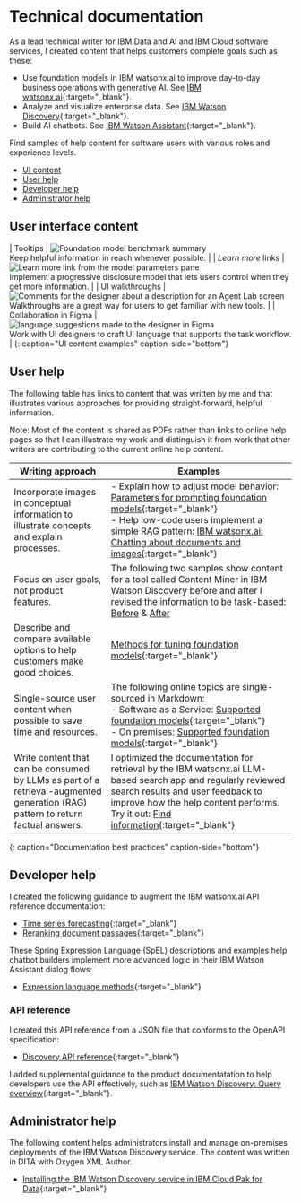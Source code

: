 # Technical documentation

As a lead technical writer for IBM Data and AI and IBM Cloud software services, I created content that helps customers complete goals such as these:

- Use foundation models in IBM watsonx.ai to improve day-to-day business operations with generative AI. See [IBM watsonx.ai](https://www.ibm.com/docs/SSYOK8/wsj/analyze-data/fm-overview.html){:target="_blank"}.
- Analyze and visualize enterprise data. See [IBM Watson Discovery](https://michelle-miller.github.io/samples/discovery-data-sample.pdf){:target="_blank"}.
- Build AI chatbots. See [IBM Watson Assistant](https://michelle-miller.github.io/samples/assistant-sample.pdf){:target="_blank"}.

Find samples of help content for software users with various roles and experience levels.

- [UI content](user-interface-content)
- [User help](#user-help)
- [Developer help](#developer-help)
- [Administrator help](#administrator-help)

## User interface content

| Tooltips | ![Foundation model benchmark summary](https://michelle-miller.github.io/samples/ui-help-metrics-def.png)<br/>Keep helpful information in reach whenever possible. |
| *Learn more* links | ![Learn more link from the model parameters pane](https://michelle-miller.github.io/samples/progressive-disclosure-model-params.png)<br/>Implement a progressive disclosure model that lets users control when they get more information. |
| UI walkthroughs | ![Comments for the designer about a description for an Agent Lab screen](https://michelle-miller.github.io/samples/agent-lab-add-tools.png) <br/>Walkthroughs are a great way for users to get familiar with new tools. |
| Collaboration in Figma | ![language suggestions made to the designer in Figma](https://michelle-miller.github.io/samples/agent-lab-desc.png)<br/>Work with UI designers to craft UI language that supports the task workflow. |
{: caption="UI content examples" caption-side="bottom"}

## User help

The following table has links to content that was written by me and that illustrates various approaches for providing straight-forward, helpful information.

Note: Most of the content is shared as PDFs rather than links to online help pages so that I can illustrate *my* work and distinguish it from work that other writers are contributing to the current online help content.

| Writing approach | Examples |
|------------------|----------|
| Incorporate images in conceptual information to illustrate concepts and explain processes. | - Explain how to adjust model behavior: [Parameters for prompting foundation models](https://michelle-miller.github.io/samples/wx-llm-parameters-sample.pdf){:target="_blank"}<br/> - Help low-code users implement a simple RAG pattern: [IBM watsonx.ai: Chatting about documents and images](https://michelle-miller.github.io/samples/wx-chatting-sample.pdf){:target="_blank"} |
| Focus on user goals, not product features. | The following two samples show content for a tool called Content Miner in IBM Watson Discovery before and after I revised the information to be task-based:<br/> [Before](https://michelle-miller.github.io/samples/contentmine-before.pdf) & [After](https://michelle-miller.github.io/samples/contentmine-after.pdf) |
| Describe and compare available options to help customers make good choices. | [Methods for tuning foundation models](https://michelle-miller.github.io/samples/wx-tuning.pdf){:target="_blank"} |
| Single-source user content when possible to save time and resources. | The following online topics are single-sourced in Markdown:<br/> - Software as a Service: [Supported foundation models](https://www.ibm.com/docs/SSYOK8/wsj/analyze-data/fm-models.html){:target="_blank"}<br/> - On premises: [Supported foundation models](https://www.ibm.com/docs/SSLSRPV_latest/wsj/analyze-data/fm-models.html){:target="_blank"} |
| Write content that can be consumed by LLMs as part of a retrieval-augmented generation (RAG) pattern to return factual answers. | I optimized the documentation for retrieval by the IBM watsonx.ai LLM-based search app and regularly reviewed search results and user feedback to improve how the help content performs.<br/>Try it out: [Find information](https://dataplatform.cloud.ibm.com/docs/content/wsj/getting-started/welcome-main.html?context=wx){:target="_blank"} |
{: caption="Documentation best practices" caption-side="bottom"}

## Developer help

I created the following guidance to augment the IBM watsonx.ai API reference documentation:

- [Time series forecasting](https://michelle-miller.github.io/samples/wx-time-series-api-sample.pdf){:target="_blank"}
- [Reranking document passages](https://michelle-miller.github.io/samples/wx-rerank-api-sample.pdf){:target="_blank"}

These Spring Expression Language (SpEL) descriptions and examples help chatbot builders implement more advanced logic in their IBM Watson Assistant dialog flows:

- [Expression language methods](https://michelle-miller.github.io/samples/assistant-spel-sample.pdf){:target="_blank"}

### API reference

I created this API reference from a JSON file that conforms to the OpenAPI specification:

- [Discovery API reference](https://cloud.ibm.com/apidocs/discovery-data){:target="_blank"}

I added supplemental guidance to the product documentatation to help developers use the API effectively, such as [IBM Watson Discovery: Query overview](https://michelle-miller.github.io/samples/discovery-data-query-api-sample.pdf){:target="_blank"}.

## Administrator help

The following content helps administrators install and manage on-premises deployments of the IBM Watson Discovery service. The content was written in DITA with Oxygen XML Author.

- [Installing the IBM Watson Discovery service in IBM Cloud Pak for Data](https://michelle-miller.github.io/samples/CP-Data-4.7.x-Admin-Disco.pdf){:target="_blank"}
